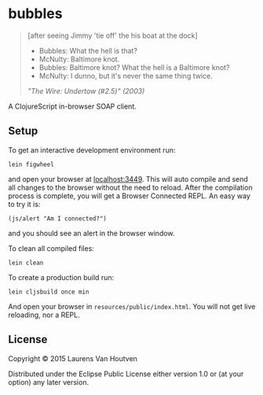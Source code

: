 # bubbles

> [after seeing Jimmy 'tie off' the his boat at the dock]
>
> * Bubbles: What the hell is that?
> * McNulty: Baltimore knot.
> * Bubbles: Baltimore knot? What the hell is a Baltimore knot?
> * McNulty: I dunno, but it's never the same thing twice.
>
> *"The Wire: Undertow (#2.5)" (2003)*

A ClojureScript in-browser SOAP client.

## Setup

To get an interactive development environment run:

    lein figwheel

and open your browser at [localhost:3449](http://localhost:3449/).
This will auto compile and send all changes to the browser without the
need to reload. After the compilation process is complete, you will
get a Browser Connected REPL. An easy way to try it is:

    (js/alert "Am I connected?")

and you should see an alert in the browser window.

To clean all compiled files:

    lein clean

To create a production build run:

    lein cljsbuild once min

And open your browser in `resources/public/index.html`. You will not
get live reloading, nor a REPL.

## License

Copyright © 2015 Laurens Van Houtven

Distributed under the Eclipse Public License either version 1.0 or (at your option) any later version.
